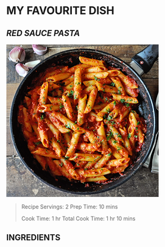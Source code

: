 # MY FAVOURITE DISH

## _RED SAUCE PASTA_

![Display picture](Photos/pasta.png)

>Recipe Servings: 2       Prep Time: 10 mins
>
>Cook Time: 1 hr         Total Cook Time: 1 hr 10 mins


## INGREDIENTS

